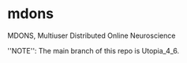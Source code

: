 # mdons

MDONS, Multiuser Distributed Online Neuroscience

''NOTE'': The main branch of this repo is Utopia_4_6.
